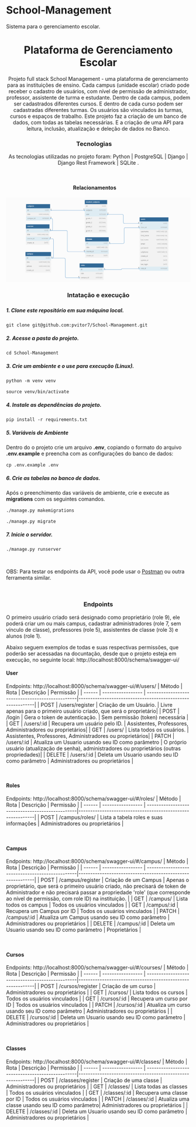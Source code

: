 # School-Management
Sistema para o gerenciamento escolar.

<h1 align="center">
  Plataforma de Gerenciamento Escolar
</h1>


<p align = "center">
Projeto full stack School Management - uma plataforma de gerenciamento para as instituições de ensino. Cada campus (unidade escolar) criado pode receber o cadastro de usuários, com nível de permissão de administrador, professor, assistente de turma e estudante. Dentro de cada campus, podem ser cadastrados diferentes cursos. E dentro de cada curso podem ser cadastradas diferentes turmas. Os usuários são vinculados às turmas, cursos e espaços de trabalho.
Este projeto faz a criação de um banco de dados, com todas as tabelas necessárias. E a criação de uma API para leitura, inclusão, atualização e deleção de dados no Banco.
</p>




<blockquote align="center"></blockquote>

<h3 align= "center">
  Tecnologias&nbsp;&nbsp;&nbsp;&nbsp;&nbsp;&nbsp;
</h3>

<p align="center" >
  As tecnologias utilizadas no projeto foram: Python | PostgreSQL | Django | Django Rest Framework | SQLite .
</p>
<br/>


<h4 align= "center">
  Relacionamentos&nbsp;&nbsp;&nbsp;&nbsp;&nbsp;&nbsp;
</h4>


<img src='Relations.png'>
<br/>

<h3 align= "center">
    Intatação e execução
<h3 align= "center">


##### 1. Clone este repositório em sua máquina local.

```
git clone git@github.com:pvitor7/School-Management.git
```

##### 2. Acesse a pasta do projeto.

```
cd School-Management
```

##### 3. Crie um ambiente e o use para execução (Linux).

```
python -m venv venv
```
```
source venv/bin/activate
```

##### 4. Instale as dependências do projeto.

```
pip install -r requirements.txt
```

##### 5. Variáveis de Ambiente

Dentro do  o projeto  crie um arquivo **.env**, copiando o formato do arquivo **.env.example**  e preencha com as configurações do banco de dados:

```
cp .env.example .env
```

##### 6. Crie as tabelas no banco de dados.
Após o preenchimento das variáveis de ambiente, crie e execute as **migrations** com os seguintes comandos.

  
```
./manage.py makemigrations
```

```
./manage.py migrate
```

##### 7. Inicie o servidor.

```
./manage.py runserver
```

<br/>

OBS: Para testar os endpoints da API, você pode usar o [Postman](https://www.postman.com/) ou outra ferramenta similar.

<br/>

<h3 align= "center">

Endpoints
</h3>


O primeiro usuário criado será designado como proprietário (role 9), ele poderá criar um ou mais campus, cadastrar administradores (role 7, sem vínculo de classe), professores (role 5), assistentes de classe (role 3) e alunos  (role 1).

Abaixo seguem exemplos de todas e suas respectivas permissões, que poderão ser acessadas na docuntação, desde que o projeto esteja em execução, no seguinte local: http://localhost:8000/schema/swagger-ui/

#### **User**
Endpoints: http://localhost:8000/schema/swagger-ui/#/users/
| Método | Rota              | Descrição                                       | Permissão              |
| ------ | ----------------- | ------------------------------------------------|-----------------------------------------------------------|
| POST   | /users/register   | Criação de um Usuário.                          | Livre apenas para o primeiro usuário criado, que será o proprietário|
| POST   | /login            | Gera o token de autenticação.                   | Sem permissão (token) necessária |
| GET    | /users/:id        | Recupera um usuário pelo ID.                    | Assistentes, Professores, Administradores ou proprietários|
| GET    | /users/           | Lista todos os usuários.                        | Assistentes, Professores, Administradores ou proprietários|
| PATCH  | /users/:id        | Atualiza um Usuario usando seu ID como parâmetro | O próprio usuário (atualização de senha), administradores ou proprietários (outras propriedades)|
| DELETE | /users/:id        | Deleta um Usuario usando seu ID como parâmetro   | Administradores ou proprietários |


<br/>

#### **Roles**
Endpoints: http://localhost:8000/schema/swagger-ui/#/roles/
| Método | Rota              | Descrição                                       | Permissão                                                 |
| ------ | ----------------- | ------------------------------------------------|-----------------------------------------------------------|
| POST   | /campus/roles/    | Lista a tabela roles e suas informações         | Administradores ou proprietários                          |

<br/>

#### **Campus**
Endpoints: http://localhost:8000/schema/swagger-ui/#/campus/
| Método | Rota              | Descrição                                       | Permissão                                                 |
| ------ | ----------------- | ------------------------------------------------|-----------------------------------------------------------|
| POST   | /campus/register  | Criação de um Campus                            | Apenas o proprietário, que será o primeiro usuário criado, não precisará de token de Administrador e não precisará passar a propriedade 'role' (que corresponde ao nível de permissão, com role ID) na instituição. |
| GET    | /campus/          | Lista todos os campus                           | Todos os usuários vinculados                              |
| GET    | /campus/:id       | Recupera um Campus por ID                       | Todos os usuários vinculados                              |
| PATCH  | /campus/:id       | Atualiza um Campus usando seu ID como parâmetro | Administradores ou proprietários                          |
| DELETE | /campus/:id       | Deleta um Usuario usando seu ID como parâmetro  | Proprietários                                             |

<br/>

#### **Cursos**
Endpoints: http://localhost:8000/schema/swagger-ui/#/courses/
| Método | Rota              | Descrição                                       | Permissão                                                 |
| ------ | ----------------- | ------------------------------------------------|-----------------------------------------------------------|
| POST   | /cursos/register  | Criação de um curso                             | Administradores ou proprietários                          |
| GET    | /cursos/          | Lista todos os cursos                           | Todos os usuários vinculados                              |
| GET    | /cursos/:id       | Recupera um curso por ID                        | Todos os usuários vinculados                              |
| PATCH  | /cursos/:id       | Atualiza um curso usando seu ID como parâmetro  | Administradores ou proprietários                          |
| DELETE | /cursos/:id       | Deleta um Usuario usando seu ID como parâmetro  | Administradores ou proprietários                          |

<br/>

#### **Classes**
Endpoints: http://localhost:8000/schema/swagger-ui/#/classes/
| Método | Rota              | Descrição                                       | Permissão                                                 |
| ------ | ----------------- | ------------------------------------------------|-----------------------------------------------------------|
| POST   | /classes/register | Criação de uma classe                           | Administradores ou proprietários                          |
| GET    | /classes/         | Lista todas as classes                          | Todos os usuários vinculados                              |
| GET    | /classes/:id      | Recupera uma classe por ID                      | Todos os usuários vinculados                              |
| PATCH  | /classes/:id      | Atualiza uma classe usando seu ID como parâmetro| Administradores ou proprietários                          |
| DELETE | /classes/:id      | Deleta um Usuario usando seu ID como parâmetro  | Administradores ou proprietários                          |


